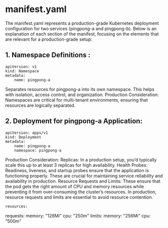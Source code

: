 # manifest.yaml
The manifest.yaml represents a production-grade Kubernetes deployment configuration for two services (pingpong-a and pingpong-b). Below is an explanation of each section of the manifest, focusing on the elements that are relevant for a production-grade setup:

## 1. Namespace Definitions :

	apiVersion: v1
    kind: Namespace
    metadata:
        name: pingpong-a

Separates resources for pingpong-a into its own namespace. This helps with isolation, access control, and organization.
Production Consideration: Namespaces are critical for multi-tenant environments, ensuring that resources are logically separated.

## 2. Deployment for pingpong-a Application:

    apiVersion: apps/v1
    kind: Deployment
    metadata:
        name: pingpong-a
        namespace: pingpong-a


Production Consideration:
    Replicas: In a production setup, you’d typically scale this up to at least 3 replicas for high availability.
    Health Probes: Readiness, liveness, and startup probes ensure that the application is functioning properly. These are crucial for maintaining service reliability and availability in production.
    Resource Requests and Limits: These ensure that the pod gets the right amount of CPU and memory resources while preventing it from over-consuming the cluster’s resources. In production, resource requests and limits are essential to avoid resource contention.  

    resources:  
  requests:
    memory: "128Mi"
    cpu: "250m"
  limits:
    memory: "256Mi"
    cpu: "500m"